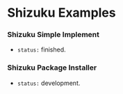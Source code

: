 # Shizuku Examples
### Shizuku Simple Implement
- `status:` finished.

### Shizuku Package Installer
- `status:` development.